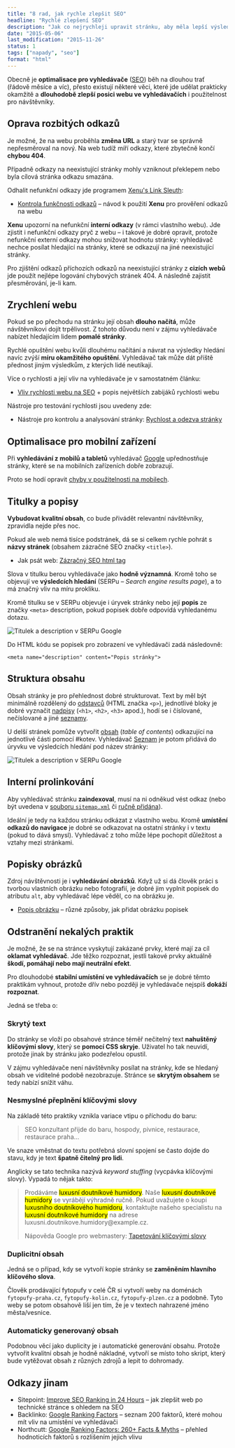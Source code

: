 ```yaml
---
title: "8 rad, jak rychle zlepšit SEO"
headline: "Rychlé zlepšení SEO"
description: "Jak co nejrychleji upravit stránku, aby měla lepší výsledky ve vyhledávání."
date: "2015-05-06"
last_modification: "2015-11-26"
status: 1
tags: ["napady", "seo"]
format: "html"
---
```


<p>Obecně je <b>optimalisace pro vyhledávače</b> (<a href="/seo">SEO</a>) běh na dlouhou trať (řádově měsíce a víc), přesto existují některé věci, které jde udělat prakticky okamžitě a <b>dlouhodobě zlepší posici webu ve vyhledávačích</b> i použitelnost pro návštěvníky.</p>



<h2 id="rozbite-odkazy">Oprava rozbitých odkazů</h2>

<p>Je možné, že na webu proběhla <b>změna URL</b> a starý tvar se správně nepřesměroval na nový. Na web tudíž míří odkazy, které zbytečně končí <b>chybou 404</b>.</p>

<p>Případně odkazy na neexistující stránky mohly vzniknout překlepem nebo byla cílová stránka odkazu smazána.</p>

<p>Odhalit nefunkční odkazy jde programem <a href="http://home.snafu.de/tilman/xenulink.html">Xenu's Link Sleuth</a>:</p>



<div class="internal-content">
  <ul>
    <li><a href="/odkaz#funkcnost">Kontrola funkčnosti odkazů</a> – návod k použití <b>Xenu</b> pro prověření odkazů na webu</li>
  </ul>
</div>

<p><b>Xenu</b> upozorní na nefunkční <b>interní odkazy</b> (v rámci vlastního webu). Jde zjistit i nefunkční odkazy pryč z webu – i takové je dobré opravit, protože nefunkční externí odkazy mohou snižovat hodnotu stránky: vyhledávač nechce posílat hledající na stránky, které se odkazují na jiné neexistující stránky.</p>

<p>Pro zjištění odkazů příchozích odkazů na neexistující stránky z <b>cizích webů</b>  jde použít nejlépe logování chybových stránek 404. A následně zajistit přesměrování, je-li kam.</p>





<h2 id="rychlost">Zrychlení webu</h2>

<p>Pokud se po přechodu na stránku její obsah <b>dlouho načítá</b>, může návštěvníkovi dojít trpělivost. Z tohoto důvodu není v zájmu vyhledávače nabízet hledajícím lidem <b>pomalé stránky</b>.</p>

<p>Rychlé opuštění webu kvůli dlouhému načítání a návrat na výsledky hledání navíc zvýší <b>míru okamžitého opuštění</b>. Vyhledávač tak může dát příště přednost jiným výsledkům, z kterých lidé neutíkají.</p>

<p>Více o rychlosti a její vliv na vyhledávače je v samostatném článku:</p>

<div class="internal-content">
  <ul>
    <li><a href="/seo-rychlost">Vliv rychlosti webu na SEO</a> + popis největších zabijáků rychlosti webu</li>
  </ul>
</div>

<p>Nástroje pro testování rychlosti jsou uvedeny zde: </p>

<div class="internal-content">
  <ul>
    <li>Nástroje pro kontrolu a analysování stránky: <a href="/kontrola-stranky#rychlost">Rychlost a odezva stránky</a></li>
  </ul>
</div>

<h2 id="mobilni">Optimalisace pro mobilní zařízení</h2>

<p>Při <b>vyhledávání z mobilů a tabletů</b> vyhledávač <a href="/google">Google</a> upřednostňuje stránky, které se na mobilních zařízeních dobře zobrazují.</p>

<p>Proto se hodí opravit <a href="/oprava-chyb-pouzitelnosti">chyby v použitelnosti na mobilech</a>.</p>





<h2 id="titulek-popis">Titulky a popisy</h2>

<p><b>Vybudovat kvalitní obsah</b>, co bude přivádět relevantní návštěvníky, zpravidla nejde přes noc.</p>

<p>Pokud ale web nemá tisíce podstránek, dá se si celkem rychle pohrát s <b>názvy stránek</b> (obsahem zázračné SEO značky <code>&lt;title></code>).</p>

<div class="external-content">
  <ul>
    <li>Jak psát web: <a href="http://www.jakpsatweb.cz/seo/zazracny-tag-title.html">Zázračný SEO html tag</a></li>
  </ul>
</div>

<p>Slova v titulku berou vyhledávače jako <b>hodně významná</b>. Kromě toho se objevují ve <b>výsledcích hledání</b> (SERPu – <i lang="en">Search engine results page</i>), a to má značný vliv na míru prokliku.</p>

<p>Kromě titulku se v SERPu objevuje i úryvek stránky nebo její <b>popis</b> ze značky <code>&lt;meta></code> description, pokud popisek dobře odpovídá vyhledanému dotazu.</p>


<p><img src="/files/seo-rychle/serp-google.png" alt="Titulek a description v SERPu Google" class="border"></p>

















<p>Do HTML kódu se popisek pro zobrazení ve vyhledávači zadá následovně:</p>


<pre><code>&lt;meta name="description" content="Popis stránky"></code></pre>



<h2 id="stuktura-obsahu">Struktura obsahu</h2>

<p>Obsah stránky je pro přehlednost dobré strukturovat. Text by měl být minimálně rozdělený do <a href="/odstavec">odstavců</a> (HTML značka <code>&lt;p></code>), jednotlivé bloky je dobré vyznačit <a href="/nadpisy">nadpisy</a> (<code>&lt;h1></code>, <code>&lt;h2></code>, <code>&lt;h3></code> apod.), hodí se i číslované, nečíslované a jiné <a href="/seznamy">seznamy</a>.</p>

<p>U delší stránek pomůže vytvořit <a href="/toc">obsah</a> (<i lang="en">table of contents</i>) odkazující na jednotlivé části pomocí #kotev. Vyhledávač <a href="/seznam">Seznam</a> je potom přidává do úryvku ve výsledcích hledání pod název stránky:</p>

<p><img src="/files/seo-rychle/seznam-uryvek.png" alt="Titulek a description v SERPu Google" class="border"></p>









<h2 id="interni">Interní prolinkování</h2>

<p>Aby vyhledávač stránku <b>zaindexoval</b>, musí na ni odněkud vést odkaz (nebo být uvedena v <a href="/sitemap">souboru <code>sitemap.xml</code></a> či <a href="/pridat-url">ručně přidána</a>).</p>

<p>Ideální je tedy na každou stránku odkázat z vlastního webu. Kromě <b>umístění odkazů do navigace</b> je dobré se odkazovat na ostatní stránky i v textu (pokud to dává smysl). Vyhledávač z toho může lépe pochopit důležitost a vztahy mezi stránkami.</p>





<h2 id="obrazky">Popisky obrázků</h2>

<p>Zdroj návštěvnosti je i <b>vyhledávání obrázků</b>. Když už si dá člověk práci s tvorbou vlastních obrázku nebo fotografií, je dobré jim vyplnit popisek do atributu <code>alt</code>, aby vyhledávač lépe věděl, co na obrázku je.</p>

<div class="internal-content">
  <ul>
    <li><a href="/popis-obrazku">Popis obrázku</a> – různé způsoby, jak přidat obrázku popisek</li>
  </ul>
</div>



<h2 id="black-hat">Odstranění nekalých praktik</h2>

<p>Je možné, že se na stránce vyskytují zakázané prvky, které mají za cíl <b>oklamat vyhledávač</b>. Jde těžko rozpoznat, jestli takové prvky aktuálně <b>škodí, pomáhají nebo mají neutrální efekt</b>.</p>



<p>Pro dlouhodobé <b>stabilní umístění ve vyhledávačích</b> se je dobré těmto praktikám vyhnout, protože dřív nebo později je vyhledávače nejspíš <b>dokáží rozpoznat</b>.</p>


<p>Jedná se třeba o:</p>



<h3 id="skryty">Skrytý text</h3>

<p>Do stránky se vloží po obsahové stránce téměř nečitelný text <b>nahuštěný klíčovými slovy</b>, který se <b>pomocí CSS skryje</b>. Uživatel ho tak neuvidí, protože jinak by stránku jako podezřelou opustil.</p>

<p>V zájmu vyhledávače není návštěvníky posílat na stránky, kde se hledaný obsah ve viditelné podobě nezobrazuje. Stránce se <b>skrytým obsahem</b> se tedy nabízí snížit váhu.</p>





<h3 id="tapetovani">Nesmyslné přeplnění klíčovými slovy</h3>

<p>Na základě této praktiky vznikla variace vtipu o příchodu do baru:</p>

<blockquote>
  <p>SEO konzultant přijde do baru, hospody, pivnice, restaurace, restaurace praha…</p>
</blockquote>


<p>Ve snaze vměstnat do textu potřebná slovní spojení se často dojde do stavu, kdy je text <b>špatně čitelný pro lidi</b>.</p>

<p>Anglicky se tato technika nazývá <i lang="en">keyword stuffing</i> (vycpávka klíčovými slovy). Vypadá to nějak takto:</p>

<blockquote cite="https://support.google.com/webmasters/answer/66358?hl=cs">
  <p>Prodáváme <mark>luxusní doutníkové humidory</mark>. Naše <mark>luxusní doutníkové humidory</mark> se vyrábějí výhradně ručně. Pokud uvažujete o koupi <mark>luxusního doutníkového humidoru</mark>, kontaktujte našeho specialistu na <mark>luxusní doutníkové humidory</mark> na adrese luxusni.doutnikove.humidory@example.cz.</p>
  <p class="autor">Nápověda Google pro webmastery: <a href="https://support.google.com/webmasters/answer/66358?hl=cs">Tapetování klíčovými slovy</a></p>
</blockquote>





<h3 id="duplicitni-obsah">Duplicitní obsah</h3>

<p>Jedná se o případ, kdy se vytvoří kopie stránky se <b>zaměněním hlavního klíčového slova</b>.</p>

<p>Člověk prodávající fytopufy v celé ČR si vytvoří weby na doménách <code>fytopufy-praha.cz</code>, <code>fytopufy-kolin.cz</code>, <code>fytopufy-plzen.cz</code> a podobně. Tyto weby se potom obsahově liší jen tím, že je v textech nahrazené jméno města/vesnice.</p>



<h3 id="generovany-obsah">Automaticky generovaný obsah</h3>

<p>Podobnou věcí jako duplicity je i automatické generování obsahu. Protože vytvořit kvalitní obsah je hodně nákladné, vytvoří se místo toho skript, který bude vytěžovat obsah z různých zdrojů a lepit to dohromady.</p>



<h2 id="odkazy">Odkazy jinam</h2>

<ul>
  <li>Sitepoint: <a href="http://www.sitepoint.com/improve-seo-ranking/">Improve SEO Ranking in 24 Hours</a> – jak zlepšit web po technické stránce s ohledem na SEO</li>
  
  <li>Backlinko: <a href="http://backlinko.com/google-ranking-factors">Google Ranking Factors</a> – seznam 200 faktorů, které mohou mít vliv na umístění ve vyhledávači</li>
  
  <li>Northcutt: <a href="https://northcutt.com/wr/google-ranking-factors/">Google Ranking Factors: 260+ Facts &amp; Myths</a> – přehled hodnoticích faktorů s rozlišením jejich vlivu</li>
</ul>